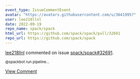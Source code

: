 ```yaml
---
event_type: IssueCommentEvent
avatar: "https://avatars.githubusercontent.com/u/3641995?"
user: lee218llnl
date: 2022-09-19
repo_name: spack/spack
html_url: https://github.com/spack/spack/pull/32691
repo_url: https://github.com/spack/spack
---
```


<a href='https://github.com/lee218llnl' target='_blank'>lee218llnl</a> commented on issue <a href='https://github.com/spack/spack/pull/32691' target='_blank'>spack/spack#32691</a>.

<small>@spackbot run pipeline...</small>

<a href='https://github.com/spack/spack/pull/32691' target='_blank'>View Comment</a>